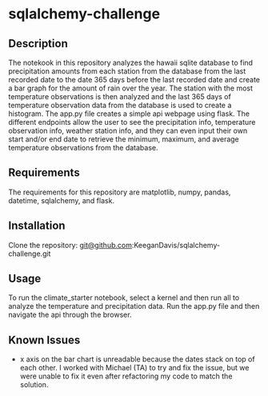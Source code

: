 # sqlalchemy-challenge
## Description
The notekook in this repository analyzes the hawaii sqlite database to find precipitation amounts from each station from the database from the last recorded date to the date 365 days before the last recorded date and create a bar graph for the amount of rain over the year. The station with the most temperature observations is then analyzed and the last 365 days of temperature observation data from the database is used to create a histogram. The app.py file creates a simple api webpage using flask. The different endpoints allow the user to see the precipitation info, temperature observation info, weather station info, and they can even input their own start and/or end date to retrieve the minimum, maximum, and average temperature observations from the database.
## Requirements 
The requirements for this repository are matplotlib, numpy, pandas, datetime, sqlalchemy, and flask.
## Installation
Clone the repository: git@github.com:KeeganDavis/sqlalchemy-challenge.git
## Usage
To run the climate_starter notebook, select a kernel and then run all to analyze the temperature and precipitation data. Run the app.py file and then navigate the api through the browser.
## Known Issues
- x axis on the bar chart is unreadable because the dates stack on top of each other. I worked with Michael (TA) to try and fix the issue, but we were unable to fix it even after refactoring my code to match the solution.
